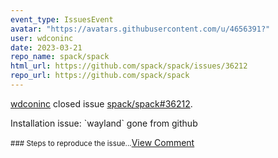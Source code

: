 ```yaml
---
event_type: IssuesEvent
avatar: "https://avatars.githubusercontent.com/u/4656391?"
user: wdconinc
date: 2023-03-21
repo_name: spack/spack
html_url: https://github.com/spack/spack/issues/36212
repo_url: https://github.com/spack/spack
---
```


<a href='https://github.com/wdconinc' target='_blank'>wdconinc</a> closed issue <a href='https://github.com/spack/spack/issues/36212' target='_blank'>spack/spack#36212</a>.

<p>Installation issue: `wayland` gone from github</p><small>### Steps to reproduce the issue...</small><a href='https://github.com/spack/spack/issues/36212' target='_blank'>View Comment</a>